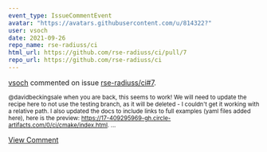 ```yaml
---
event_type: IssueCommentEvent
avatar: "https://avatars.githubusercontent.com/u/814322?"
user: vsoch
date: 2021-09-26
repo_name: rse-radiuss/ci
html_url: https://github.com/rse-radiuss/ci/pull/7
repo_url: https://github.com/rse-radiuss/ci
---
```


<a href='https://github.com/vsoch' target='_blank'>vsoch</a> commented on issue <a href='https://github.com/rse-radiuss/ci/pull/7' target='_blank'>rse-radiuss/ci#7</a>.

<small>@davidbeckingsale when you are back, this seems to work! We will need to update the recipe here to not use the testing branch, as it will be deleted - I couldn't get it working with a relative path. I also updated the docs to include links to full examples (yaml files added here), here is the preview: https://17-409295969-gh.circle-artifacts.com/0/ci/cmake/index.html....</small>

<a href='https://github.com/rse-radiuss/ci/pull/7' target='_blank'>View Comment</a>